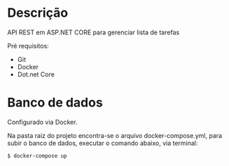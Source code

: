 # Descrição

API REST em ASP.NET CORE para gerenciar lista de tarefas

Pré requisitos:

- Git
- Docker
- Dot.net Core

# Banco de dados

Configurado via Docker.

Na pasta raiz do projeto encontra-se o arquivo docker-compose.yml, para subir o banco de dados, executar o comando abaixo, via terminal: 

```
$ docker-compose up
```
